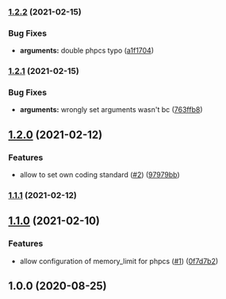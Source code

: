 ### [1.2.2](https://github.com/RedaktionsNetzwerk-Deutschland/reviewdog-action-phpcs/compare/v1.2.1...v1.2.2) (2021-02-15)


### Bug Fixes

* **arguments:** double phpcs typo ([a1f1704](https://github.com/RedaktionsNetzwerk-Deutschland/reviewdog-action-phpcs/commit/a1f17044ea011781ca465ec3c5bcc2dddbe60dd1))

### [1.2.1](https://github.com/RedaktionsNetzwerk-Deutschland/reviewdog-action-phpcs/compare/v1.2.0...v1.2.1) (2021-02-15)


### Bug Fixes

* **arguments:** wrongly set arguments wasn't bc ([763ffb8](https://github.com/RedaktionsNetzwerk-Deutschland/reviewdog-action-phpcs/commit/763ffb84057211f02f72028119e634cea094e8ba))

## [1.2.0](https://github.com/RedaktionsNetzwerk-Deutschland/reviewdog-action-phpcs/compare/v1.1.1...v1.2.0) (2021-02-12)


### Features

* allow to set own coding standard ([#2](https://github.com/RedaktionsNetzwerk-Deutschland/reviewdog-action-phpcs/issues/2)) ([97979bb](https://github.com/RedaktionsNetzwerk-Deutschland/reviewdog-action-phpcs/commit/97979bb6ddb162d8f2d25ad262ec19012f459d2a))

### [1.1.1](https://github.com/RedaktionsNetzwerk-Deutschland/reviewdog-action-phpcs/compare/v1.1.0...v1.1.1) (2021-02-12)

## [1.1.0](https://github.com/RedaktionsNetzwerk-Deutschland/reviewdog-action-phpcs/compare/v1.0.0...v1.1.0) (2021-02-10)


### Features

* allow configuration of memory_limit for phpcs ([#1](https://github.com/RedaktionsNetzwerk-Deutschland/reviewdog-action-phpcs/issues/1)) ([0f7d7b2](https://github.com/RedaktionsNetzwerk-Deutschland/reviewdog-action-phpcs/commit/0f7d7b2b66fcb55e84900c523b08bc9fec3fb3fe))

## 1.0.0 (2020-08-25)

